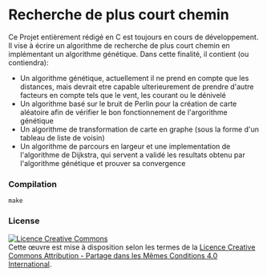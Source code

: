 # Recherche de plus court chemin
Ce Projet entièrement rédigé en C est toujours en cours de développement.
Il vise à écrire un algorithme de recherche de plus court chemin en implémentant un algorithme génétique.
Dans cette finalité, il contient (ou contiendra):
* Un algorithme génétique, actuellement il ne prend en compte que les distances, mais devrait etre capable ulterieurement de prendre d'autre facteurs en compte tels que le vent, les courant ou le dénivelé
* Un algorithme basé sur le bruit de Perlin pour la création de carte aléatoire afin de vérifier le bon fonctionnement de l'argorithme génétique
* Un algorithme de transformation de carte en graphe (sous la forme d'un tableau de liste de voisin)
* Un algorithme de parcours en largeur et une implementation de l'algorithme de Dijkstra, qui servent a validé les resultats obtenu par l'algorithme génétique et prouver sa convergence

### Compilation
```shell
make
```

### License
<a rel="license" href="http://creativecommons.org/licenses/by-sa/4.0/"><img alt="Licence Creative Commons" style="border-width:0" src="https://i.creativecommons.org/l/by-sa/4.0/88x31.png" /></a><br />Cette œuvre est mise à disposition selon les termes de la <a rel="license" href="http://creativecommons.org/licenses/by-sa/4.0/">Licence Creative Commons Attribution -  Partage dans les Mêmes Conditions 4.0 International</a>.
